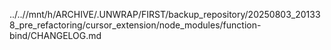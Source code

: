 ../..//mnt/h/ARCHIVE/.UNWRAP/FIRST/backup_repository/20250803_201338_pre_refactoring/cursor_extension/node_modules/function-bind/CHANGELOG.md